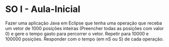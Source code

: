 # SO I - Aula-Inicial

Fazer uma aplicação Java em Eclipse que tenha uma operação que receba um vetor de 1000 posições inteiras (Preencher todas as posições com valor 0) e gere o tempo gasto para percorrer o vetor. Repetir para 10000 e 100000 posições. Responder com o tempo (em nS ou S) de cada operação.

